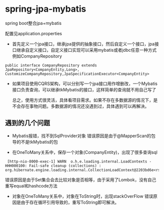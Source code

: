 # spring-jpa-mybatis
spring boot整合jpa+mybatis

配置见application.properties

* 首先定义一个jpa接口，继承jpa提供的抽象接口，然后自定义一个接口，jpa接口继承自定义接口，自定义接口实现可以采用mybatis或者jdbc任意一种方式
  例如CompanyRepository
```
public interface CompanyRepository extends JpaRepository<CompanyEntity,Long>, CustomizeCompanyRepository,JpaSpecificationExecutor<CompanyEntity>
```
* 如果项目使用CQRS架构，可以分别写一个jpa接口用作增删改，一个Mybatis接口负责查询，可以继承tkMybatis的接口，这样简单的查询就不用自己写了
  
  总之，使用方式很灵活，具体看项目需求。如果不存在多数据源的情况下，是不会存在事物问题。多数据源的情况还没遇到过，具体遇到可以再解决。

## 遇到的几个问题
* Mybatis报错，找不到SqlProvider对象
错误原因是由于@MapperScan的包导的不是tkMybatis的包

* 在OneToMany关系中，保存一个对象(CompanyEntity)，出现了很多查询sql
```
 [http-nio-8000-exec-1] WARN  o.h.e.loading.internal.LoadContexts - HHH000100: Fail-safe cleanup (collections) : org.hibernate.engine.loading.internal.CollectionLoadContext@2203bd6e<rs=com.alibaba.druid.pool.DruidPooledResultSet@668512ae>
```
错误原因是由于Set集合会去比较对象是否相等，由于采用了Lombok，没有自己重写equal和hashcode方法
    
* 对象在OneToMany关系中，对象在ToString时，出现stackOverFlow
错误原因是由于存在循环引用导致的，重写ToString即可解决。


